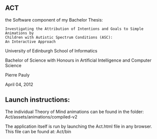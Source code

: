 
## ACT 

the Software component of my Bachelor Thesis:

```
Investigating the Attribution of Intentions and Goals to Simple Animations by
Children with Autistic Spectrum Conditions (ASC):
An Interactive Approach
```

University of Edinburgh
School of Informatics

Bachelor of Science with Honours in Artificial Intelligence and Computer Science

Pierre Pauly

April 04, 2012




## Launch instructions: ##

The individual Theory of Mind animations can be found in the folder: Act/assets/animations/compiled-v2

The application itself is run by launching the Act.html file in any browser. This file can be found at: Act/bin



